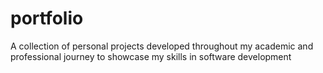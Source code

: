 # portfolio
A collection of personal projects developed throughout my academic and professional journey to showcase my skills in software development
